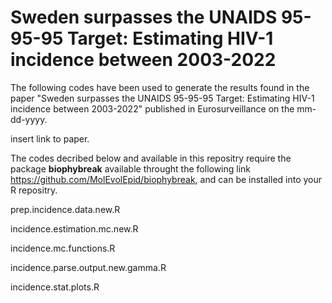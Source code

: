 # Sweden surpasses the UNAIDS 95-95-95 Target: Estimating HIV-1 incidence between 2003-2022

The following codes have been used to generate the results found in the paper "Sweden surpasses the UNAIDS 95-95-95 Target: Estimating HIV-1 incidence between 2003-2022" published in Eurosurveillance on the mm-dd-yyyy.

insert link to paper.

The codes decribed below and available in this repositry require the package **biophybreak** available throught the following link https://github.com/MolEvolEpid/biophybreak, and can be installed into your R repositry.

prep.incidence.data.new.R

incidence.estimation.mc.new.R

incidence.mc.functions.R

incidence.parse.output.new.gamma.R

incidence.stat.plots.R

